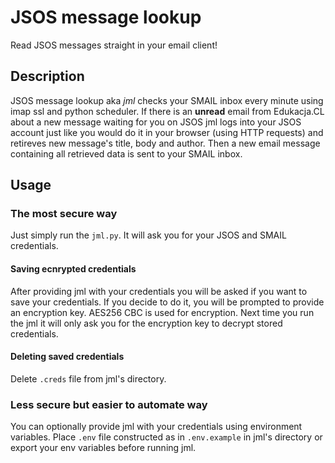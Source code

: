 # JSOS message lookup
Read JSOS messages straight in your email client!
## Description
JSOS message lookup aka *jml* checks your SMAIL inbox every minute using imap ssl and python scheduler. If there is an **unread** email from Edukacja.CL about a new message waiting for you on JSOS jml logs into your JSOS account just like you would do it in your browser (using HTTP requests) and retireves new message's title, body and author. Then a new email message containing all retrieved data is sent to your SMAIL inbox.  

## Usage
### The most secure way
Just simply run the `jml.py`. It will ask you for your JSOS and SMAIL credentials.
#### Saving ecnrypted credentials
After providing jml with your credentials you will be asked if you want to save your credentials. If you decide to do it, you will be prompted to provide an encryption key. AES256 CBC is used for encryption. Next time you run the jml it will only ask you for the encryption key to decrypt stored credentials. 
#### Deleting saved credentials
Delete `.creds` file from jml's directory.

### Less secure but easier to automate way
You can optionally provide jml with your credentials using environment variables. Place `.env` file constructed as in `.env.example` in jml's directory or export your env variables before running jml.
